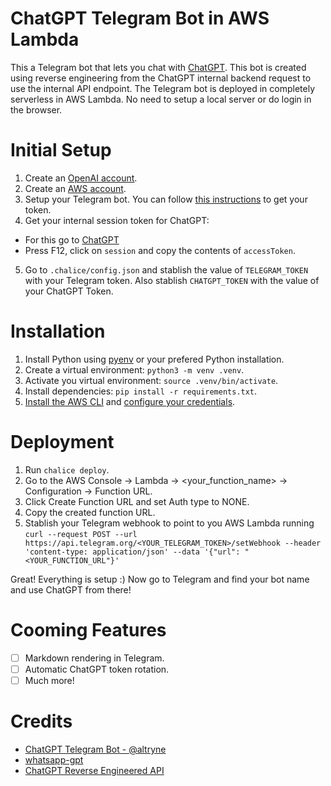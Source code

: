 # ChatGPT Telegram Bot in AWS Lambda

This a Telegram bot that lets you chat with [ChatGPT](https://openai.com/blog/chatgpt/). This bot is created using reverse engineering from the ChatGPT internal backend request to use the internal API endpoint. The Telegram bot is deployed in completely serverless in AWS Lambda. No need to setup a local server or do login in the browser.

# Initial Setup

1. Create an [OpenAI account](https://openai.com/api/).
2. Create an [AWS account](https://aws.amazon.com/es/).
3. Setup your Telegram bot. You can follow [this instructions](https://core.telegram.org/bots/tutorial#obtain-your-bot-token) to get your token.
4. Get your internal session token for ChatGPT:
- For this go to [ChatGPT](https://chat.openai.com/chat)
- Press F12, click on `session` and copy the contents of `accessToken`.
5. Go to `.chalice/config.json` and stablish the value of `TELEGRAM_TOKEN` with your Telegram token. Also stablish `CHATGPT_TOKEN` with the value of your ChatGPT Token.

# Installation

1. Install Python using [pyenv](https://github.com/pyenv/pyenv-installer) or your prefered Python installation.
2. Create a virtual environment: `python3 -m venv .venv`.
3. Activate you virtual environment: `source .venv/bin/activate`.
3. Install dependencies: `pip install -r requirements.txt`.
4. [Install the AWS CLI](https://docs.aws.amazon.com/cli/latest/userguide/getting-started-install.html) and [configure your credentials](https://docs.aws.amazon.com/cli/latest/userguide/getting-started-quickstart.html).

# Deployment

1. Run `chalice deploy`.
2. Go to the AWS Console -> Lambda -> <your_function_name> -> Configuration -> Function URL.
3. Click Create Function URL and set Auth type to NONE.
4. Copy the created function URL.
5. Stablish your Telegram webhook to point to you AWS Lambda running `curl --request POST --url https://api.telegram.org/<YOUR_TELEGRAM_TOKEN>/setWebhook --header 'content-type: application/json' --data '{"url": "<YOUR_FUNCTION_URL"}'`

Great! Everything is setup :) Now go to Telegram and find your bot name and use ChatGPT from there!

# Cooming Features
- [ ] Markdown rendering in Telegram.
- [ ] Automatic ChatGPT token rotation.
- [ ] Much more!

# Credits

-  [ChatGPT Telegram Bot - @altryne
](https://github.com/altryne/chatGPT-telegram-bot)
- [whatsapp-gpt](https://github.com/danielgross/whatsapp-gpt)
- [ChatGPT Reverse Engineered API](https://github.com/acheong08/ChatGPT)